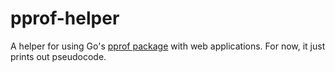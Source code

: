 # pprof-helper
A helper for using Go's [pprof package](https://pkg.go.dev/net/http/pprof) with web applications. For now, it just prints out pseudocode.
